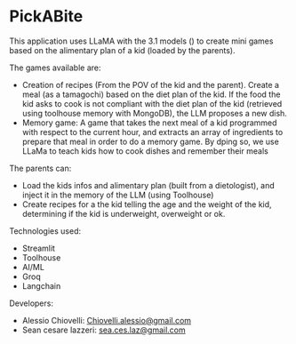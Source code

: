 # PickABite


This application uses LLaMA with the 3.1 models ()
to create mini games based on the alimentary plan of a kid (loaded by the parents).

The games available are:

- Creation of recipes (From the POV of the kid and the parent). Create a meal (as a tamagochi) based on the diet plan of the kid. If the food the kid asks to cook is not compliant with the diet plan of the kid (retrieved using toolhouse memory with MongoDB), the LLM proposes a new dish.
- Memory game: A game that takes the next meal of a kid programmed with respect to the current hour, and extracts an array of ingredients to prepare that meal in order to do a memory game. By dping so, we use LLaMa to teach kids how to cook dishes and remember their meals

The parents can:
- Load the kids infos and alimentary plan (built from a dietologist), and inject it in the memory of the LLM (using Toolhouse)
- Create recipes for a the kid telling the age and the weight of the kid, determining if the kid is underweight, overweight or ok.

Technologies used:

- Streamlit
- Toolhouse
- AI/ML
- Groq
- Langchain


Developers:

- Alessio Chiovelli: Chiovelli.alessio@gmail.com
- Sean cesare lazzeri: sea.ces.laz@gmail.com